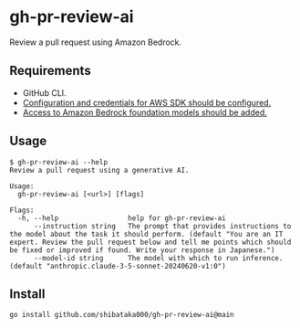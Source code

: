 # gh-pr-review-ai

Review a pull request using Amazon Bedrock.

## Requirements

- GitHub CLI.
- [Configuration and credentials for AWS SDK should be configured.](https://docs.aws.amazon.com/sdkref/latest/guide/overview.html)
- [Access to Amazon Bedrock foundation models should be added.](https://docs.aws.amazon.com/bedrock/latest/userguide/model-access-modify.html)

## Usage

```
$ gh-pr-review-ai --help
Review a pull request using a generative AI.

Usage:
  gh-pr-review-ai [<url>] [flags]

Flags:
  -h, --help                 help for gh-pr-review-ai
      --instruction string   The prompt that provides instructions to the model about the task it should perform. (default "You are an IT expert. Review the pull request below and tell me points which should be fixed or improved if found. Write your response in Japanese.")
      --model-id string      The model with which to run inference. (default "anthropic.claude-3-5-sonnet-20240620-v1:0")
```

## Install

```
go install github.com/shibataka000/gh-pr-review-ai@main
```
